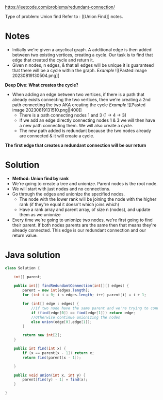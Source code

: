 https://leetcode.com/problems/redundant-connection/

Type of problem: Union find 
Refer to : [[Union Find]] notes.


# Notes
- Initially we're given a acyclical graph. A additional edge is then added between two existing vertices, creating a cycle. Our task is to find that edge that created the cycle and return it. 
- Given n nodes, n edges, & that all edges will be unique it is guaranteed that there will be a cycle within the graph. 
	*Example*
	![[Pasted image 20230819130504.png]]

**Deep Dive: What creates the cycle?** 
- When adding an edge between two vertices, if there is a path that already exists connecting the two vertices, then we're creating a 2nd path connecting the two AKA creating the cycle 
	*Example*
	![[Pasted image 20230819131510.png||400]]
	- There is a path connecting nodes 1 and 3 (1 -> 4 -> 3)
	- If we add an edge directly connecting nodes 1 & 3 we will then have a new path connecting them. We will also create a cycle. 
	- The new path added is redundant because the two nodes already are connected & it will create a cycle. 

**The first edge that creates a redundant connection will be our return**

# Solution 
- **Method:** **Union find by rank**
- We're going to create a tree and unionize. Parent nodes is the root node.
- We will start with just nodes and no connections. 
- Go through the edges and unionize the specified nodes.
	- The node with the lower rank will be joining the node with the higher rank (if they're equal it doesn't which joins which)
	- Have a rank array and parent array, of size n (nodes), and update them as we unionize 
- Every time we're going to unionize two nodes, we're first going to find their parent. If both nodes parents are the same then that means they're already connected. This edge is our redundant connection and our return value. 

# Java solution 
```java
class Solution {

    int[] parent;
    
    public int[] findRedundantConnection(int[][] edges) {
        parent = new int[edges.length];
        for (int i = 0; i < edges.length; i++) parent[i] = i + 1;

        for (int[] edge : edges) {
            //if two node have the same parent and we're trying to connect them: Cycle!
            if (find(edge[0]) == find(edge[1])) return edge;
            //Otherwise continue unionizing the nodes
            else union(edge[0],edge[1]);
        }

        return new int[2];
    }

    public int find(int x) {
        if (x == parent[x - 1]) return x;
        return find(parent[x - 1]);

    }

    public void union(int x, int y) {
        parent[find(y) - 1] = find(x);
    }

}
```
